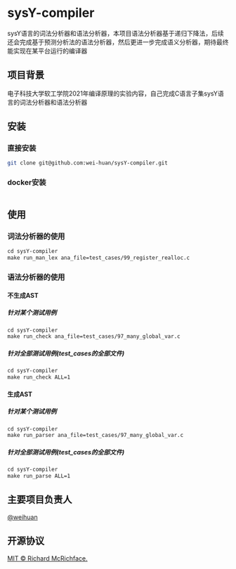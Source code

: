 # sysY-compiler
sysY语言的词法分析器和语法分析器，本项目语法分析器基于递归下降法，后续还会完成基于预测分析法的语法分析器，然后更进一步完成语义分析器，期待最终能实现在某平台运行的编译器



## 项目背景

电子科技大学软工学院2021年编译原理的实验内容，自己完成C语言子集sysY语言的词法分析器和语法分析器



## 安装
### 直接安装
```sh
git clone git@github.com:wei-huan/sysY-compiler.git
```



### docker安装

```dockerfile
```



## 使用
### 词法分析器的使用
```makefile
cd sysY-compiler
make run_man_lex ana_file=test_cases/99_register_realloc.c
```



### 语法分析器的使用

#### 不生成AST

##### 针对某个测试用例

```makefile
cd sysY-compiler
make run_check ana_file=test_cases/97_many_global_var.c
```



##### 针对全部测试用例(test_cases的全部文件)
```makefile
cd sysY-compiler
make run_check ALL=1
```



#### 生成AST

##### 针对某个测试用例

```makefile
cd sysY-compiler
make run_parser ana_file=test_cases/97_many_global_var.c
```



##### 针对全部测试用例(test_cases的全部文件)
```makefile
cd sysY-compiler
make run_parse ALL=1
```



## 主要项目负责人

[@weihuan](https://github.com/weihuan)



## 开源协议

[MIT © Richard McRichface.](./LICENSE)